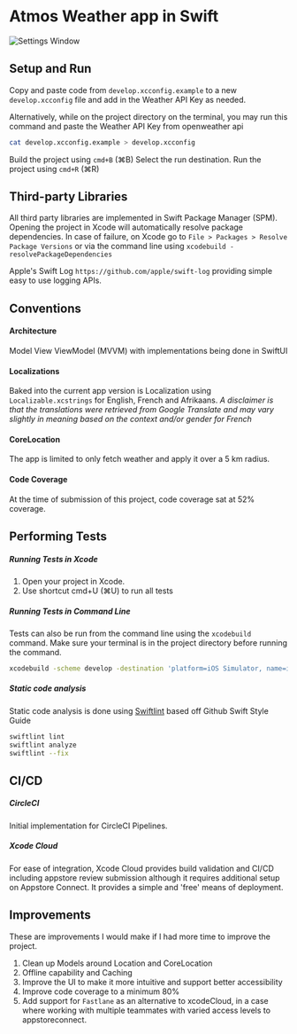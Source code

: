 # Atmos Weather app in Swift

![Settings Window](https://raw.github.com/theamiro/Atmos/master/screenshot.png)

## Setup and Run

Copy and paste code from `develop.xcconfig.example` to a new `develop.xcconfig` file and add in the Weather API Key as needed.

Alternatively, while on the project directory on the terminal, you may run this command and paste the Weather API Key from openweather api

```bash
cat develop.xcconfig.example > develop.xcconfig
```

Build the project using `cmd+B` (⌘B)
Select the run destination. Run the project using `cmd+R` (⌘R)

## Third-party Libraries

All third party libraries are implemented in Swift Package Manager (SPM). Opening the project in Xcode will automatically resolve package dependencies. In case of failure, on Xcode go to `File > Packages > Resolve Package Versions` or via the command line using `xcodebuild -resolvePackageDependencies`

Apple's Swift Log `https://github.com/apple/swift-log` providing simple easy to use logging APIs.

## Conventions

#### Architecture

Model View ViewModel (MVVM) with implementations being done in SwiftUI

#### Localizations

Baked into the current app version is Localization using `Localizable.xcstrings` for English, French and Afrikaans. _*A disclaimer is that the translations were retrieved from Google Translate and may vary slightly in meaning based on the context and/or gender for French*_

#### CoreLocation
The app is limited to only fetch weather and apply it over a 5 km radius.

#### Code Coverage

At the time of submission of this project, code coverage sat at 52% coverage.

## Performing Tests

##### Running Tests in Xcode

1. Open your project in Xcode.
2. Use shortcut cmd+U (⌘U) to run all tests

##### Running Tests in Command Line

Tests can also be run from the command line using the `xcodebuild` command. Make sure your terminal is in the project directory before running the command.

```bash
xcodebuild -scheme develop -destination 'platform=iOS Simulator, name=iPhone14' test
```

##### Static code analysis

Static code analysis is done using [Swiftlint](https://github.com/realm/SwiftLint) based off Github Swift Style Guide

```bash
swiftlint lint
swiftlint analyze
swiftlint --fix
```

## CI/CD

##### CircleCI

Initial implementation for CircleCI Pipelines.

##### Xcode Cloud

For ease of integration, Xcode Cloud provides build validation and CI/CD including appstore review submission although it requires additional setup on Appstore Connect. It provides a simple and 'free' means of deployment.

## Improvements

These are improvements I would make if I had more time to improve the project.

1. Clean up Models around Location and CoreLocation
2. Offline capability and Caching
3. Improve the UI to make it more intuitive and support better accessibility
4. Improve code coverage to a minimum 80%
5. Add support for `Fastlane` as an alternative to xcodeCloud, in a case where working with multiple teammates with varied access levels to appstoreconnect.

